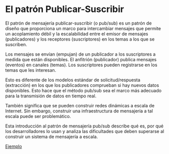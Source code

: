 # El patrón Publicar-Suscribir

El patrón de mensajería publicar-suscribir (o pub/sub) es un patrón de diseño que proporciona un marco para intercambiar mensajes que permite un acoplamiento débil y la escalabilidad entre el emisor de mensajes (publicadores) y los receptores (suscriptores) en los temas a los que se suscriben.

Los mensajes se envían (empujan) de un publicador a los suscriptores a medida que están disponibles. El anfitrión (publicador) publica mensajes (eventos) en canales (temas). Los suscriptores pueden registrarse en los temas que les interesan.

Esto es diferente de los modelos estándar de solicitud/respuesta (extracción) en los que los publicadores comprueban si hay nuevos datos disponibles. Esto hace que el método pub/sub sea el marco más adecuado para la transmisión de datos en tiempo real.

También significa que se pueden construir redes dinámicas a escala de Internet. Sin embargo, construir una infraestructura de mensajería a tal escala puede ser problemático.

Esta introducción al patrón de mensajería pub/sub describe qué es, por qué los desarrolladores lo usan y analiza las dificultades que deben superarse al construir un sistema de mensajería a escala.

[Ejemplo](./publish-subscribe.ts)